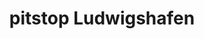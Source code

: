 ---
title: "pitstop Ludwigshafen"
url: /ludwigshafen-am-rhein/pitstop-ludwigshafen/
shop: Autowerkstatt
---